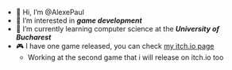 - 👋 Hi, I’m @AlexePaul
- 👀 I’m interested in ***game development***
- 🌱 I’m currently learning computer science at the ***University of Bucharest***
- 🎮 I have one game released, you can check [my itch.io page](https://itch.io/profile/r3v1v3r)
   - Working at the second game that i will release on itch.io too 
<!---
AlexePaul/AlexePaul is a ✨ special ✨ repository because its `README.md` (this file) appears on your GitHub profile.
You can click the Preview link to take a look at your changes.
--->
